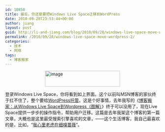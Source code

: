 ```yaml
---
id: 10850
title: 最后，你还是要把Windows Live Space迁移到WordPress
date: 2010-09-28T23:53:44+00:00
author: jiang
layout: post
guid: http://li-and-jiang.com/blog/2010/09/28/windows-live-space-move-wordpress-2/
permalink: /2010/09/28/windows-live-space-move-wordpress-2/
categories:
  - 技术
  - 网络
tags:
  - 博客搬家
---
```

[<img style="border-bottom: 0px; border-left: 0px; display: block; float: none; margin-left: auto; border-top: 0px; margin-right: auto; border-right: 0px" title="image" border="0" alt="image" src="http://jiangtanghu.com/cn/wp-content/uploads/2010/09/image-thumb.png" width="244" height="52" />](http://jiangtanghu.com/cn/wp-content/uploads/2010/09/image.png) 

登录Windows Live Space，你将看到如上界面。这个以前叫MSN博客的家伙终于扛不住了，整个要给[WordPress托管](http://techcrunch.com/2010/09/27/windows-live-blogging/)。这是个好事情，去年我写的《[博客搬家：从Windows Live Space到Wordpress（图解）](http://li-and-jiang.com/blog/2009/03/30/windows-live-space-move-wordpress)》终于可以没用了，现在Live Space提供一步步的操作指令，帮助用户迁移。这篇是去年我架这个博客的第一篇文章，大概也是这里最受搜索引擎喜欢的文章，——这个生活博客，我自己最喜欢的是，比如，“[我心里老虎在细嗅蔷薇](http://li-and-jiang.com/blog/2010/08/15/tiger-rose/)”。